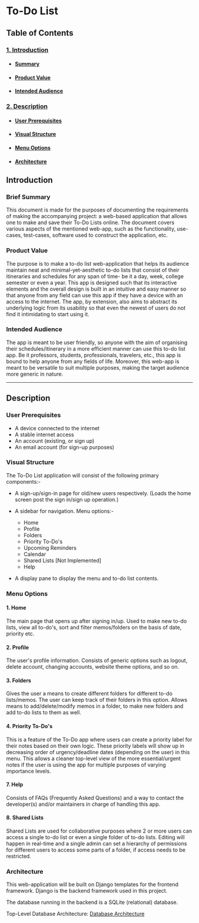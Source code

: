 # To-Do List

## Table of Contents

### [1. Introduction](#Introduction)
   - #### [Summary](#brief-summary)
   - #### [Product Value](#product-value)
   - #### [Intended Audience](#intended-audience)
  
### [2. Description](#description)
  - #### [User Prerequisites](#user-prerequisites)
  - #### [Visual Structure](#visual-structure)
  - #### [Menu Options](#menu-options)
  - #### [Architecture](#architecture)






## Introduction

### Brief Summary
This document is made for the purposes of documenting the requirements of making the accompanying project: a web-based application that allows one to make and save their To-Do Lists online. The document covers various aspects of the mentioned web-app, such as the functionality, use-cases, test-cases, software used to construct the application, etc.

### Product Value

The purpose is to make a to-do list web-application that helps its audience maintain neat and minimal-yet-aesthetic to-do lists that consist of their itineraries and schedules for any span of time- be it a day, week, college semester or even a year. This app is designed such that its interactive elements and the overall design is built in an intuitive and easy manner so that anyone from any field can use this app if they have a device with an access to the internet. The app, by extension, also aims to abstract its underlying logic from its usability so that even the newest of users do not find it intimidating to start using it.


### Intended Audience

The app is meant to be user friendly, so anyone with the aim of organising their schedules/itinerary in a more efficient manner can use this to-do list app. Be it professors, students, professionals, travelers, etc., this app is bound to help anyone from any fields of life. Moreover, this web-app is meant to be versatile to suit multiple purposes, making the target audience more generic in nature.

---

## Description

### User Prerequisites

- A device connected to the internet
- A stable internet access
- An account (existing, or sign up)
- An email account (for sign-up purposes)

### Visual Structure

The To-Do List application will consist of the following primary components:-

- A sign-up/sign-in page for old/new users respectively. 
  (Loads the home screen post the sign in/sign up operation.)

- A sidebar for navigation. Menu options:-

  - Home
  - Profile
  - Folders
  - Priority To-Do's
  - Upcoming Reminders
  - Calendar
  - Shared Lists [Not Implemented]
  - Help

- A display pane to display the menu and to-do list contents.

### Menu Options

#### 1. Home </br>
The main page that opens up after signing in/up. Used to make new to-do lists, view all to-do's, sort and filter memos/folders on the basis of date, priority etc. 

#### 2. Profile

The user's profile information. Consists of generic options such as logout, delete account, changing accounts, website theme options, and so on.

#### 3. Folders

Gives the user a means to create different folders for different to-do lists/memos. The user can keep track of their folders in this option. Allows means to add/delete/modify memos in a folder, to make new folders and add to-do lists to them as well.

#### 4. Priority To-Do's

This is a feature of the To-Do app where users can create a priority label for their notes based on their own logic. These priority labels will show up in decreasing order of urgency/deadline dates (depending on the user) in this menu. This allows a cleaner top-level view of the more essential/urgent notes if the user is using the app for multiple purposes of varying importance levels.

#### 7. Help

Consists of FAQs (Frequently Asked Questions) and a way to contact the developer(s) and/or maintainers in charge of handling this app.

#### 8. Shared Lists

Shared Lists are used for collaborative purposes where 2 or more users can access a single to-do list or even a single folder of to-do lists. Editing will happen in real-time and a single admin can set a hierarchy of permissions for different users to access some parts of a folder, if access needs to be restricted.


### Architecture

This web-application will be built on Django templates for the frontend framework.
Django is the backend framework used in this project.

The database running in the backend is a SQLite (relational) database.


Top-Level Database Architecture: [Database Architecture](https://docs.google.com/spreadsheets/d/1oU1autaJD3snmLhX60DujXwDM8RktoUeoWphQgmxX3Y/edit?usp=sharing)
